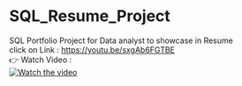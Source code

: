 # SQL_Resume_Project
SQL Portfolio Project for 
Data analyst to showcase in Resume
<br>
click on Link : https://youtu.be/sxgAb6FGTBE
<br>
👉 Watch Video : <br>
[![Watch the video](https://img.youtube.com/vi/sxgAb6FGTBE/hqdefault.jpg)](https://www.youtube.com/watch?v=sxgAb6FGTBE&t=1s)


